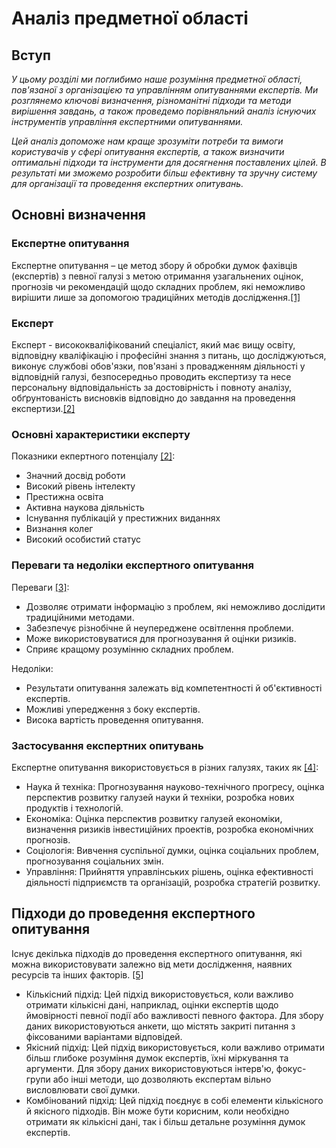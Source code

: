 # Аналіз предметної області

## Вступ

*У цьому розділі ми поглибимо наше розуміння предметної області, пов'язаної з організацією та управлінням опитуваннями
експертів. Ми розглянемо ключові визначення, різноманітні підходи та методи вирішення завдань, а також проведемо
порівняльний аналіз існуючих інструментів управління експертними опитуваннями.*

*Цей аналіз допоможе нам краще зрозуміти потреби та вимоги користувачів у сфері опитування експертів, а також визначити
оптимальні підходи та інструменти для досягнення поставлених цілей. В результаті ми зможемо розробити більш ефективну та
зручну систему для організації та проведення експертних опитувань.*

## Основні визначення

### Експертне опитування

Експертне опитування – це метод збору й обробки думок фахівців (експертів) з певної галузі з метою отримання
узагальнених оцінок, прогнозів чи рекомендацій щодо складних проблем, які неможливо вирішити лише за допомогою
традиційних методів дослідження.[[1]](#link1)

### Експерт

Експерт - висококваліфікований спеціаліст, який має вищу освіту, відповідну кваліфікацію і професійні знання з
питань, що досліджуються, виконує службові обов'язки, пов'язані з провадженням діяльності у відповідній галузі,
безпосередньо проводить експертизу та несе персональну відповідальність за достовірність і повноту аналізу,
обґрунтованість висновків відповідно до завдання на проведення експертизи.[[2]](#link2)

### Основні характеристики експерту

Показники екпертного потенціалу [[2]](#link2):

- Значний досвід роботи
- Високий рівень інтелекту
- Престижна освіта
- Активна наукова діяльність
- Існування публікацій у престижних виданнях
- Визнання колег
- Високий особистий статус

### Переваги та недоліки експертного опитування

Переваги [[3]](#link3):

- Дозволяє отримати інформацію з проблем, які неможливо дослідити традиційними методами.
- Забезпечує різнобічне й неупереджене освітлення проблеми.
- Може використовуватися для прогнозування й оцінки ризиків.
- Сприяє кращому розумінню складних проблем.

Недоліки:

- Результати опитування залежать від компетентності й об'єктивності експертів.
- Можливі упередження з боку експертів.
- Висока вартість проведення опитування.

### Застосування експертних опитувань

Експертне опитування використовується в різних галузях, таких як [[4]](#link4):

- Наука й техніка: Прогнозування науково-технічного прогресу, оцінка перспектив розвитку галузей науки й техніки,
  розробка нових продуктів і технологій.
- Економіка: Оцінка перспектив розвитку галузей економіки, визначення ризиків інвестиційних проектів, розробка
  економічних прогнозів.
- Соціологія: Вивчення суспільної думки, оцінка соціальних проблем, прогнозування соціальних змін.
- Управління: Прийняття управлінських рішень, оцінка ефективності діяльності підприємств та організацій, розробка
  стратегій розвитку.

## Підходи до проведення експертного опитування

Існує декілька підходів до проведення експертного опитування, які можна використовувати залежно від мети дослідження,
наявних ресурсів та інших факторів. [[5]](#link5)

- Кількісний підхід: Цей підхід використовується, коли важливо отримати кількісні дані, наприклад, оцінки експертів
  щодо ймовірності певної події або важливості певного фактора. Для збору даних використовуються анкети, що містять
  закриті питання з фіксованими варіантами відповідей.
- Якісний підхід: Цей підхід використовується, коли важливо отримати більш глибоке розуміння думок експертів, їхні
  міркування та аргументи. Для збору даних використовуються інтерв'ю, фокус-групи або інші методи, що дозволяють
  експертам вільно висловлювати свої думки.
- Комбінований підхід: Цей підхід поєднує в собі елементи кількісного й якісного підходів. Він може бути корисним,
  коли необхідно отримати як кількісні дані, так і більш детальне розуміння думок експертів.